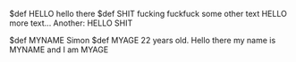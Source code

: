 $def HELLO hello there
$def SHIT fucking fuckfuck
some other text
HELLO
more text...
Another: HELLO
SHIT

$def MYNAME Simon
$def MYAGE 22 years old.
Hello there my name is MYNAME and I am MYAGE
